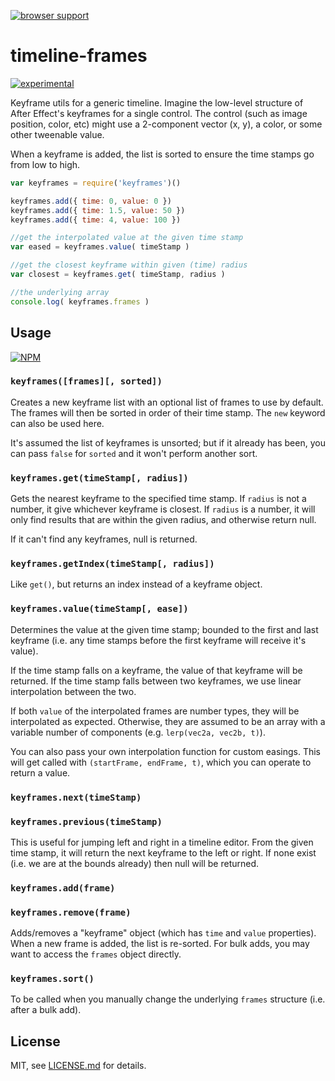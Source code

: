 [![browser support](https://ci.testling.com/mattdesl/timeline-frames.png)](https://ci.testling.com/mattdesl/timeline-frames)

# timeline-frames

[![experimental](http://badges.github.io/stability-badges/dist/experimental.svg)](http://github.com/badges/stability-badges)

Keyframe utils for a generic timeline. Imagine the low-level structure of After Effect's keyframes for a single control. The control (such as image position, color, etc) might use a 2-component vector (x, y), a color, or some other tweenable value. 

When a keyframe is added, the list is sorted to ensure the time stamps go from low to high. 

```js
var keyframes = require('keyframes')()

keyframes.add({ time: 0, value: 0 })
keyframes.add({ time: 1.5, value: 50 })
keyframes.add({ time: 4, value: 100 })

//get the interpolated value at the given time stamp
var eased = keyframes.value( timeStamp ) 

//get the closest keyframe within given (time) radius
var closest = keyframes.get( timeStamp, radius )

//the underlying array
console.log( keyframes.frames )
```

## Usage

[![NPM](https://nodei.co/npm/timeline-frames.png)](https://nodei.co/npm/timeline-frames/)

### `keyframes([frames][, sorted])`

Creates a new keyframe list with an optional list of frames to use by default. The frames will then be sorted in order of their time stamp. The `new` keyword can also be used here.

It's assumed the list of keyframes is unsorted; but if it already has been, you can pass `false` for `sorted` and it won't perform another sort.

### `keyframes.get(timeStamp[, radius])`

Gets the nearest keyframe to the specified time stamp. If `radius` is not a number, it give whichever keyframe is closest. If `radius` is a number, it will only find results that are within the given radius, and otherwise return null.

If it can't find any keyframes, null is returned.

### `keyframes.getIndex(timeStamp[, radius])`

Like `get()`, but returns an index instead of a keyframe object.

### `keyframes.value(timeStamp[, ease])`

Determines the value at the given time stamp; bounded to the first and last keyframe (i.e. any time stamps before the first keyframe will receive it's value).

If the time stamp falls on a keyframe, the value of that keyframe will be returned. If the time stamp falls between two keyframes, we use linear interpolation between the two.

If both `value` of the interpolated frames are number types, they will be interpolated as expected. Otherwise, they are assumed to be an array with a variable number of components (e.g. `lerp(vec2a, vec2b, t)`).

You can also pass your own interpolation function for custom easings. This will get called with `(startFrame, endFrame, t)`, which you can operate to return a value. 

### `keyframes.next(timeStamp)` 
### `keyframes.previous(timeStamp)`

This is useful for jumping left and right in a timeline editor. From the given time stamp, it will return the next keyframe to the left or right. If none exist (i.e. we are at the bounds already) then null will be returned.

### `keyframes.add(frame)`
### `keyframes.remove(frame)`

Adds/removes a "keyframe" object (which has `time` and `value` properties). When a new frame is added, the list is re-sorted. For bulk adds, you may want to access the `frames` object directly.

### `keyframes.sort()`

To be called when you manually change the underlying `frames` structure (i.e. after a bulk add).

## License

MIT, see [LICENSE.md](http://github.com/mattdesl/timeline-frames/blob/master/LICENSE.md) for details.
